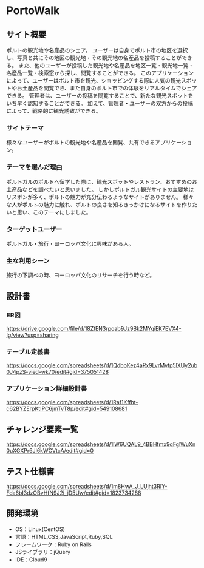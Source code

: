 # PortoWalk

## サイト概要
ポルトの観光地や名産品のシェア。
ユーザーは自身でポルト市の地区を選択し、写真と共にその地区の観光地・その観光地の名産品を投稿することができる。
また、他のユーザーが投稿した観光地や名産品を地区一覧・観光地一覧・名産品一覧・検索窓から探し、閲覧することができる。
このアプリケーションによって、ユーザーはポルト市を観光、ショッピングする際に人気の観光スポットやお土産品を閲覧でき、また自身のポルト市での体験をリアルタイムでシェアできる。
管理者は、ユーザーの投稿を閲覧することで、新たな観光スポットをいち早く認知することができる。
加えて、管理者・ユーザーの双方からの投稿によって、戦略的に観光誘致ができる。


### サイトテーマ
様々なユーザーがポルトの観光地や名産品を閲覧、共有できるアプリケーション。

### テーマを選んだ理由
ポルトガルのポルトへ留学した際に、観光スポットやレストラン、おすすめのお土産品などを調べたいと思いました。
しかしポルトガル観光サイトの主要地はリスボンが多く、ポルトの魅力が充分伝わるようなサイトがありません。
様々な人がポルトの魅力に触れ、ポルトの良さを知るきっかけになるサイトを作りたいと思い、このテーマにしました。

### ターゲットユーザー
ポルトガル・旅行・ヨーロッパ文化に興味がある人。

### 主な利用シーン
旅行の下調べの時、ヨーロッパ文化のリサーチを行う時など。



## 設計書
### ER図
https://drive.google.com/file/d/18ZtEN3rpqab9Jz9Bk2MYqiEK7EVX4-Ig/view?usp=sharing

### テーブル定義書
https://docs.google.com/spreadsheets/d/1QdboKez4aRx9LvrMvtp5lXUy2ub0J4pzS-vied-wk70/edit#gid=375051428

### アプリケーション詳細設計書
https://docs.google.com/spreadsheets/d/1Raf1Kffht-c62BYZErpKtIPC6jmTvT8p/edit#gid=549108681

## チャレンジ要素一覧
https://docs.google.com/spreadsheets/d/1lW6UQAL9_4BBHfmx9qFglWuXn0uXGXPr6Jl6kWCVtcA/edit#gid=0

## テスト仕様書
https://docs.google.com/spreadsheets/d/1m8HwA_J_LUjht3RIY-Fda6bI3dzOBvHfN9J2i_jD5Uw/edit#gid=1823734288

## 開発環境
- OS：Linux(CentOS)
- 言語：HTML,CSS,JavaScript,Ruby,SQL
- フレームワーク：Ruby on Rails
- JSライブラリ：jQuery
- IDE：Cloud9
